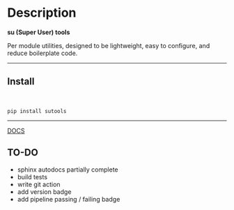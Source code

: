 # Description
**su (Super User) tools**

Per module utilities, designed to be lightweight, easy to configure, and reduce boilerplate code.

***

## Install

</br>

```
pip install sutools
```
***

[DOCS](/docs/build/html/index.html)

## TO-DO
* sphinx autodocs partially complete
* build tests
* write git action
* add version badge
* add pipeline passing / failing badge